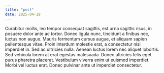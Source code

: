 ```yaml
---
title: "post"
date: 2025-04-18
---
```

Curabitur mollis, leo tempor consequat sagittis, est urna sagittis risus, in posuere dolor ante ac tortor. Donec ligula nunc, tincidunt a finibus nec, luctus non augue. Mauris fermentum cursus augue, et aliquam sapien pellentesque vitae. Proin interdum molestie erat, a consectetur nisi imperdiet in. Sed ac ultricies nulla. Aenean luctus lorem nec aliquet lobortis. Sed vehicula lorem at erat egestas malesuada. Donec ultricies felis eget purus pharetra placerat. Vestibulum viverra enim ut euismod imperdiet. Morbi vel luctus erat. Donec pulvinar ante ut imperdiet consectetur. 
